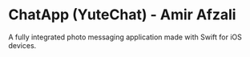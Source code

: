 # ChatApp (YuteChat) - Amir Afzali
  A fully integrated photo messaging application made with Swift for iOS devices.
